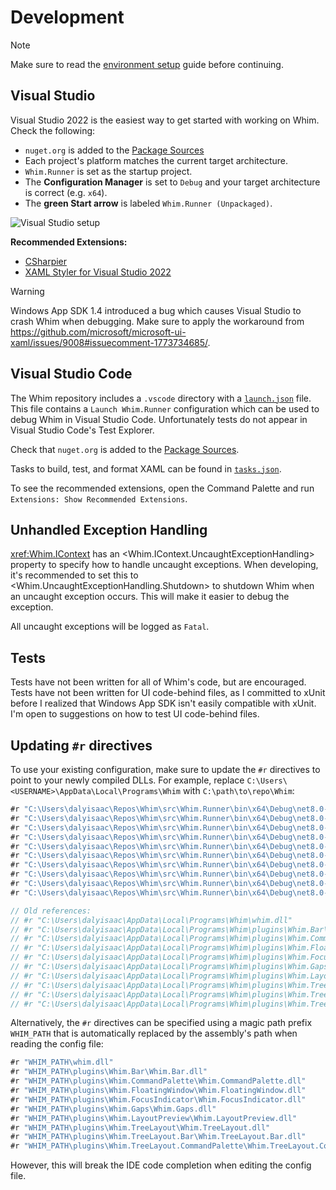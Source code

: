 # Development

> [!NOTE]
> Make sure to read the [environment setup](environment-setup.md) guide before continuing.

## Visual Studio

Visual Studio 2022 is the easiest way to get started with working on Whim. Check the following:

- `nuget.org` is added to the [Package Sources](https://learn.microsoft.com/en-us/nuget/consume-packages/install-use-packages-visual-studio#package-sources)
- Each project's platform matches the current target architecture.
- `Whim.Runner` is set as the startup project.
- The **Configuration Manager** is set to `Debug` and your target architecture is correct (e.g. `x64`).
- The **green Start arrow** is labeled `Whim.Runner (Unpackaged)`.

![Visual Studio setup](../../images/visual-studio-setup.gif)

**Recommended Extensions:**

- [CSharpier](https://marketplace.visualstudio.com/items?itemName=csharpier.CSharpier)
- [XAML Styler for Visual Studio 2022](https://marketplace.visualstudio.com/items?itemName=TeamXavalon.XAMLStyler2022)

> [!WARNING]
>
> Windows App SDK 1.4 introduced a bug which causes Visual Studio to crash Whim when debugging. Make sure to apply the workaround from <https://github.com/microsoft/microsoft-ui-xaml/issues/9008#issuecomment-1773734685/>.

## Visual Studio Code

The Whim repository includes a `.vscode` directory with a [`launch.json`](https://github.com/dalyIsaac/Whim/blob/main/.vscode/launch.json) file. This file contains a `Launch Whim.Runner` configuration which can be used to debug Whim in Visual Studio Code. Unfortunately tests do not appear in Visual Studio Code's Test Explorer.

Check that `nuget.org` is added to the [Package Sources](https://learn.microsoft.com/en-us/nuget/consume-packages/install-use-packages-visual-studio#package-sources).

Tasks to build, test, and format XAML can be found in [`tasks.json`](https://github.com/dalyIsaac/Whim/blob/main/.vscode/tasks.json).

To see the recommended extensions, open the Command Palette and run `Extensions: Show Recommended Extensions`.

## Unhandled Exception Handling

<xref:Whim.IContext> has an <Whim.IContext.UncaughtExceptionHandling> property to specify how to handle uncaught exceptions. When developing, it's recommended to set this to <Whim.UncaughtExceptionHandling.Shutdown> to shutdown Whim when an uncaught exception occurs. This will make it easier to debug the exception.

All uncaught exceptions will be logged as `Fatal`.

## Tests

Tests have not been written for all of Whim's code, but are encouraged. Tests have not been written for UI code-behind files, as I committed to xUnit before I realized that Windows App SDK isn't easily compatible with xUnit. I'm open to suggestions on how to test UI code-behind files.

## Updating `#r` directives

To use your existing configuration, make sure to update the `#r` directives to point to your newly compiled DLLs. For example, replace `C:\Users\<USERNAME>\AppData\Local\Programs\Whim` with `C:\path\to\repo\Whim`:

```csharp
#r "C:\Users\dalyisaac\Repos\Whim\src\Whim.Runner\bin\x64\Debug\net8.0-windows10.0.19041.0\whim.dll"
#r "C:\Users\dalyisaac\Repos\Whim\src\Whim.Runner\bin\x64\Debug\net8.0-windows10.0.19041.0\plugins\Whim.Bar\Whim.Bar.dll"
#r "C:\Users\dalyisaac\Repos\Whim\src\Whim.Runner\bin\x64\Debug\net8.0-windows10.0.19041.0\plugins\Whim.CommandPalette\Whim.CommandPalette.dll"
#r "C:\Users\dalyisaac\Repos\Whim\src\Whim.Runner\bin\x64\Debug\net8.0-windows10.0.19041.0\plugins\Whim.FloatingWindow\Whim.FloatingWindow.dll"
#r "C:\Users\dalyisaac\Repos\Whim\src\Whim.Runner\bin\x64\Debug\net8.0-windows10.0.19041.0\plugins\Whim.FocusIndicator\Whim.FocusIndicator.dll"
#r "C:\Users\dalyisaac\Repos\Whim\src\Whim.Runner\bin\x64\Debug\net8.0-windows10.0.19041.0\plugins\Whim.Gaps\Whim.Gaps.dll"
#r "C:\Users\dalyisaac\Repos\Whim\src\Whim.Runner\bin\x64\Debug\net8.0-windows10.0.19041.0\plugins\Whim.LayoutPreview\Whim.LayoutPreview.dll"
#r "C:\Users\dalyisaac\Repos\Whim\src\Whim.Runner\bin\x64\Debug\net8.0-windows10.0.19041.0\plugins\Whim.TreeLayout\Whim.TreeLayout.dll"
#r "C:\Users\dalyisaac\Repos\Whim\src\Whim.Runner\bin\x64\Debug\net8.0-windows10.0.19041.0\plugins\Whim.TreeLayout.Bar\Whim.TreeLayout.Bar.dll"
#r "C:\Users\dalyisaac\Repos\Whim\src\Whim.Runner\bin\x64\Debug\net8.0-windows10.0.19041.0\plugins\Whim.TreeLayout.CommandPalette\Whim.TreeLayout.CommandPalette.dll"

// Old references:
// #r "C:\Users\dalyisaac\AppData\Local\Programs\Whim\whim.dll"
// #r "C:\Users\dalyisaac\AppData\Local\Programs\Whim\plugins\Whim.Bar\Whim.Bar.dll"
// #r "C:\Users\dalyisaac\AppData\Local\Programs\Whim\plugins\Whim.CommandPalette\Whim.CommandPalette.dll"
// #r "C:\Users\dalyisaac\AppData\Local\Programs\Whim\plugins\Whim.FloatingWindow\Whim.FloatingWindow.dll"
// #r "C:\Users\dalyisaac\AppData\Local\Programs\Whim\plugins\Whim.FocusIndicator\Whim.FocusIndicator.dll"
// #r "C:\Users\dalyisaac\AppData\Local\Programs\Whim\plugins\Whim.Gaps\Whim.Gaps.dll"
// #r "C:\Users\dalyisaac\AppData\Local\Programs\Whim\plugins\Whim.LayoutPreview\Whim.LayoutPreview.dll"
// #r "C:\Users\dalyisaac\AppData\Local\Programs\Whim\plugins\Whim.TreeLayout\Whim.TreeLayout.dll"
// #r "C:\Users\dalyisaac\AppData\Local\Programs\Whim\plugins\Whim.TreeLayout.Bar\Whim.TreeLayout.Bar.dll"
// #r "C:\Users\dalyisaac\AppData\Local\Programs\Whim\plugins\Whim.TreeLayout.CommandPalette\Whim.TreeLayout.CommandPalette.dll"
```

Alternatively, the `#r` directives can be specified using a magic path prefix `WHIM_PATH` that is automatically replaced by the assembly's path when reading the config file:

```csharp
#r "WHIM_PATH\whim.dll"
#r "WHIM_PATH\plugins\Whim.Bar\Whim.Bar.dll"
#r "WHIM_PATH\plugins\Whim.CommandPalette\Whim.CommandPalette.dll"
#r "WHIM_PATH\plugins\Whim.FloatingWindow\Whim.FloatingWindow.dll"
#r "WHIM_PATH\plugins\Whim.FocusIndicator\Whim.FocusIndicator.dll"
#r "WHIM_PATH\plugins\Whim.Gaps\Whim.Gaps.dll"
#r "WHIM_PATH\plugins\Whim.LayoutPreview\Whim.LayoutPreview.dll"
#r "WHIM_PATH\plugins\Whim.TreeLayout\Whim.TreeLayout.dll"
#r "WHIM_PATH\plugins\Whim.TreeLayout.Bar\Whim.TreeLayout.Bar.dll"
#r "WHIM_PATH\plugins\Whim.TreeLayout.CommandPalette\Whim.TreeLayout.CommandPalette.dll"
```

However, this will break the IDE code completion when editing the config file.
